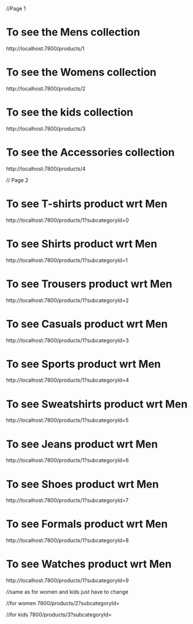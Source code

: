//Page 1

# To see the Mens collection

http://localhost:7800/products/1

# To see the Womens collection

http://localhost:7800/products/2

# To see the kids collection

http://localhost:7800/products/3

# To see the Accessories collection

http://localhost:7800/products/4


// Page 2

# To see T-shirts product wrt Men
http://localhost:7800/products/1?subcategoryId=0
# To see Shirts product wrt Men
http://localhost:7800/products/1?subcategoryId=1
# To see Trousers product wrt Men
http://localhost:7800/products/1?subcategoryId=2
# To see Casuals product wrt Men
http://localhost:7800/products/1?subcategoryId=3
# To see Sports product wrt Men
http://localhost:7800/products/1?subcategoryId=4
# To see Sweatshirts product wrt Men
http://localhost:7800/products/1?subcategoryId=5
# To see Jeans product wrt Men
http://localhost:7800/products/1?subcategoryId=6
# To see Shoes product wrt Men
http://localhost:7800/products/1?subcategoryId=7
# To see Formals product wrt Men
http://localhost:7800/products/1?subcategoryId=8
# To see Watches product wrt Men
http://localhost:7800/products/1?subcategoryId=9

//same as for women and kids just have to change

//for women  7800/products/2?subcategoryId=

//for kids  7800/products/3?subcategoryId=
